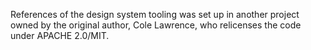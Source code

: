 References of the design system tooling was set up in another project owned by the original author, Cole Lawrence, who relicenses the code under APACHE 2.0/MIT.
